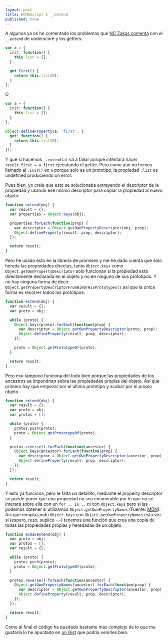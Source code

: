 ```yaml
---
layout: post
title: ECMAScript 5 _.extend
published: true
---
```


A algunos ya os he comentado los problemas que [NC Zakas comenta](http://www.nczonline.net/blog/2012/12/11/are-your-mixins-ecmascript-5-compatible/) con el `_.extend` de underscore y los getters:

```javascript
var a = {
  init: function() {
    this.list = [];
  },

  get first() {
    return this.list[0];
  }
};
```

O

```javascript
var a = {
  init: function() {
    this.list = [];
  }
};

Object.defineProperty(a, 'first', {
  get: function() {
    return this.list[0];
  }
});
```

Y que si hacemos `_.extend(a)` va a fallar porque intentará hacer `result.first = a.first` ejecutando el getter. Pero como aún no hemos llamado al `.init()` en `a` porque solo es un prototipo, la propiedad `.list` es undefined produciendo un error.

Pues bien, yo creía que esto se solucionaba extrayendo el descriptor de la propiedad y usando ese mismo descriptor para copiar la propiedad al nuevo objeto:

```javascript
function extend(obj) {
  var result = {};
  var properties = Object.keys(obj);

  properties.forEach(function(prop) {
    var descriptor = Object.getOwnPropertyDescriptor(obj, prop);
    Object.defineProperty(result, prop, descriptor);
  });

  return result;
}
```

Pero he usado esto en la librería de promises y me he dado cuenta que solo hereda las propiedades directas, tanto `Object.keys` como `Object.getOwnPropertyDescriptor` solo funcionan si la propiedad está directamente declarada en el objeto y no en ninguno de sus prototipos. Y no hay ninguna forma de decir `Object.getPropertyDescriptorFromHimOrHisPrototypes()` así que la única forma es recorrer todos los prototipos.

```javascript
function extend(obj) {
  var result = {};
  var proto = obj;

  while (proto) {
    Object.keys(proto).forEach(function(prop) {
      var descriptor = Object.getOwnPropertyDescriptor(proto, prop);
      Object.defineProperty(result, prop, descriptor);
    });

    proto = Object.getPrototypeOf(proto);
  }

  return result;
}
```

Pero eso tampoco funciona del todo bien porque las propiedades de los ancestros se impondrían sobre las propiedades propias del objeto. Así que primero hay que empezar por el último prototipo y acabar por el propio objeto

```javascript
function extend(obj) {
  var result = {};
  var proto = obj;
  var protos = [];

  while (proto) {
    protos.push(proto);
    proto = Object.getPrototypeOf(proto);
  }

  protos.reverse().forEach(function(ancestor) {
    Object.keys(ancestor).forEach(function(prop) {
      var descriptor = Object.getOwnPropertyDescriptor(ancestor, prop);
      Object.defineProperty(result, prop, descriptor);
    });
  });

  return result;
}
```

Y esto ya funciona, pero le falta un detallito, mediante el property descriptor se puede poner que una propiedad no sea enumerable por lo que no se interará sobre ella con un `for .. in ..` ni con `Object.keys` pero si las podemos obtener si utilizamos `Object.getOwnPropertyNames` (Fuente: [MDN](https://developer.mozilla.org/en-US/docs/JavaScript/Reference/Global_Objects/Object/getOwnPropertyNames)). Así que remplazando `Object.keys` con `Object.getOwnPropertyNames` esta vez si (espero, rezo, suplico -.-) tenemos una función que crea una copia de todas las propiedades propias y heredadas de un objeto.

```javascript
function ecma5extend(obj) {
  var proto = obj;
  var protos = [];
  var result = {};

  while (proto) {
    protos.push(proto);
    proto = Object.getPrototypeOf(proto);
  }

  protos.reverse().forEach(function(ancestor) {
    Object.getOwnPropertyNames(ancestor).forEach(function(prop) {
      var descriptor = Object.getOwnPropertyDescriptor(ancestor, prop);
      Object.defineProperty(result, prop, descriptor);
    });
  });

  return result;
}
```

Como al final el código ha quedado bastante más complejo de lo que me gustaría lo he apuntado en [un Gist](https://gist.github.com/amatiasq/5492466) que podría venirles bien.
